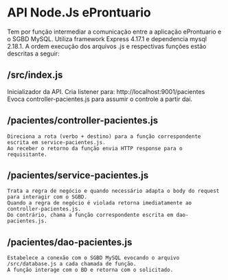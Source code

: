 # API Node.Js eProntuario

Tem por função intermediar a comunicação entre a aplicação eProntuario e o SGBD MySQL.
Utiliza framework Express 4.17.1 e dependencia mysql 2.18.1.
A ordem execução dos arquivos .js e respectivas funções estão descritas a seguir:

## /src/index.js
Inicializador da API. 
Cria listener para: http://localhost:9001/pacientes
Evoca controller-pacientes.js para assumir o controle a partir daí.


## /pacientes/controller-pacientes.js
```
Direciona a rota (verbo + destino) para a função correspondente escrita em service-pacientes.js.
Ao receber o retorno da função envia HTTP response para o requisitante.
```

## /pacientes/service-pacientes.js
```
Trata a regra de negócio e quando necessário adapta o body do request para interagir com o SGBD.
Quando a regra de negócio é violada retorna imediatamente ao controller-pacientes.js. 
Do contrário, chama a função correspondente escrita em dao-pacientes.js.
```

## /pacientes/dao-pacientes.js
```
Estabelece a conexão com o SGBD MySQL evocando o arquivo /src/database.js a cada chamada de função.
A função interage com o BD e retorna com o solicitado.
```
